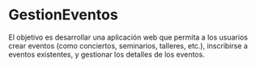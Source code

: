# GestionEventos
El objetivo es desarrollar una aplicación web que permita a los usuarios crear eventos (como conciertos, seminarios, talleres, etc.), inscribirse a eventos existentes, y gestionar los detalles de los eventos.

